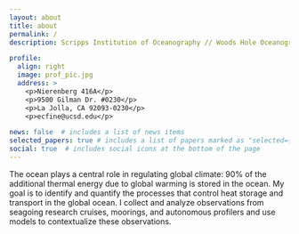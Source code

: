 ```yaml
---
layout: about
title: about
permalink: /
description: Scripps Institution of Oceanography // Woods Hole Oceanographic Institution.

profile:
  align: right
  image: prof_pic.jpg
  address: >
    <p>Nierenberg 416A</p>
    <p>9500 Gilman Dr. #0230</p>
    <p>La Jolla, CA 92093-0230</p>
    <p>ecfine@ucsd.edu</p>

news: false  # includes a list of news items
selected_papers: true # includes a list of papers marked as "selected={true}"
social: true  # includes social icons at the bottom of the page
---
```


The ocean plays a central role in regulating global climate: 90% of the additional thermal energy due to global warming is stored in the ocean. My goal is to identify and quantify the processes that control heat storage and transport in the global ocean. I collect and analyze observations from seagoing research cruises, moorings, and autonomous profilers and use models to contextualize these observations.
